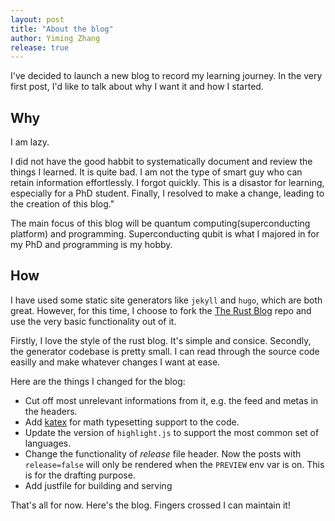 ```yaml
---
layout: post
title: "About the blog"
author: Yiming Zhang
release: true
---
```


I've decided to launch a new blog to record my learning journey.
In the very first post, I'd like to talk about why I want it
and how I started.

## Why

I am lazy.

I did not have the good habbit to systematically document and review
the things I learned. It is quite bad. I am not the type of smart
guy who can retain information effortlessly. I forgot quickly. 
This is a disastor for learning, especially for a PhD student. Finally, 
I resolved to make a change, leading to the creation of this blog."

The main focus of this blog will be quantum computing(superconducting platform)
and programming. Superconducting qubit is what I majored in for my PhD and
programming is my hobby.

## How

I have used some static site generators like `jekyll` and `hugo`, which are both
great. However, for this time, I choose to fork the [The Rust Blog](https://github.com/rust-lang/blog.rust-lang.org)
repo and use the very basic functionality out of it. 

Firstly, I love the style of the rust blog. It's simple and consice. Secondly, the 
generator codebase is pretty small. I can read through the source code easilly and
make whatever changes I want at ease.

Here are the things I changed for the blog:
- Cut off most unrelevant informations from it, e.g. the feed and metas in the headers.
- Add [katex](https://katex.org/) for math typesetting support to the code. 
- Update the version of `highlight.js` to support the most common set of languages.
- Change the functionality of _release_ file header. Now the posts with `release=false`
will only be rendered when the `PREVIEW` env var is on. This is for the drafting purpose.
- Add justfile for building and serving

That's all for now. Here's the blog. Fingers crossed I can maintain it!
